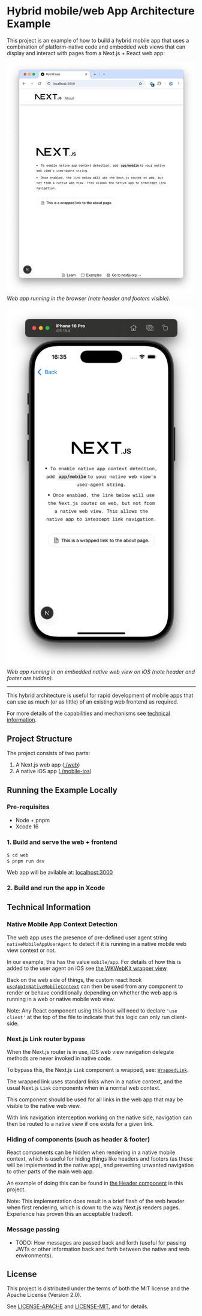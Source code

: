 # Hybrid mobile/web App Architecture Example

This project is an example of how to build a hybrid mobile app that uses a combination of platform-native code and embedded web views that can display and interact with pages from a Next.js + React web app:

![Web app running in the browser](./docs/browser.png)
*Web app running in the browser (note header and footers visible).*

![Web app running on phone](./docs/phone.png)
*Web app running in an embedded native web view on iOS (note header and footer are hidden).*

---

This hybrid architecture is useful for rapid development of mobile apps that can use as much (or as little) of an existing web frontend as required.

For more details of the capabilities and mechanisms see [technical information](#technical-information).

## Project Structure

The project consists of two parts:

1. A Next.js web app ([./web](./web))
2. A native iOS app ([./mobile-ios](./mobile-ios))

## Running the Example Locally

### Pre-requisites

* Node + pnpm
* Xcode 16

### 1. Build and serve the web + frontend

```
$ cd web
$ pnpm run dev 
```

Web app will be avilable at: [localhost:3000](http://localhost:3000)

### 2. Build and run the app in Xcode


## Technical Information

### Native Mobile App Context Detection

The web app uses the presence of pre-defined user agent string `nativeMobileAppUserAgent` to detect if it is running in a native mobile web view context or not.

In our example, this has the value `mobile/app`. For details of how this is added to the user agent on iOS see [the WKWebKit wrapper view](./mobile-ios/MobileApp/WebkitWrapperView.swift#L22).

Back on the web side of things, the custom react hook [`useAppInNativeMobileContext`](./web/src/hooks/useAppInNativeMobileContext.ts) can then be used from any component to render or behave conditionally depending on whether the web app is running in a web or native mobile web view.

Note: Any React component using this hook will need to declare `'use client'` at the top of the file to indicate that this logic can only run client-side.

### Next.js Link router bypass

When the Next.js router is in use, iOS web view navigation delegate methods are never invoked in native code.

To bypass this, the Next.js `Link` component is wrapped, see: [`WrappedLink`](./web/src/components/WrappedLink/WrappedLink.tsx).

The wrapped link uses standard links when in a native context, and the usual Next.js `Link` components when in a normal web context.

This component should be used for all links in the web app that may be visible to the native web view.

With link navigation interception working on the native side, navigation can then be routed to a native view if one exists for a given link.

### Hiding of components (such as header & footer)

React components can be hidden when rendering in a native mobile context, which is useful for hiding things like headers and footers (as these will be implemented in the native app), and preventing unwanted navigation to other parts of the main web app.

An example of doing this can be found in [the Header component](./web/src/components/Header/header.tsx) in this project.

Note: This implementation does result in a brief flash of the web header when first rendering, which is down to the way Next.js renders pages. Experience has proven this an acceptable tradeoff.

### Message passing

* TODO: How messages are passed back and forth (useful for passing JWTs or other information back and forth between the native and web environments).


## License

This project is distributed under the terms of both the MIT license and the
Apache License (Version 2.0).

See [LICENSE-APACHE](LICENSE-APACHE) and [LICENSE-MIT](LICENSE-MIT), and for
details.
